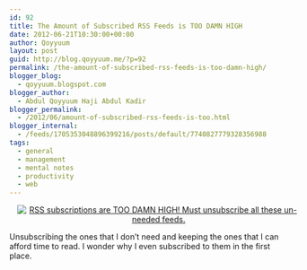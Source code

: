 ```yaml
---
id: 92
title: The Amount of Subscribed RSS Feeds is TOO DAMN HIGH
date: 2012-06-21T10:30:00+00:00
author: Qoyyuum
layout: post
guid: http://blog.qoyyuum.me/?p=92
permalink: /the-amount-of-subscribed-rss-feeds-is-too-damn-high/
blogger_blog:
  - qoyyuum.blogspot.com
blogger_author:
  - Abdul Qoyyuum Haji Abdul Kadir
blogger_permalink:
  - /2012/06/amount-of-subscribed-rss-feeds-is-too.html
blogger_internal:
  - /feeds/1705353048896399216/posts/default/7740827779328356988
tags:
  - general
  - management
  - mental notes
  - productivity
  - web
---
```

<div style="clear: both; text-align: center;">
  <a href="http://i0.wp.com/blog.qoyyuum.me/wp-content/uploads/2012/06/TheAmountOfSubscribedRSSFeedsIsTooDamnHigh.png" style="margin-left: 1em; margin-right: 1em;"><img alt="RSS subscriptions are TOO DAMN HIGH! Must unsubscribe all these un-needed feeds." border="0" rca="true" src="http://i0.wp.com/blog.qoyyuum.me/wp-content/uploads/2012/06/TheAmountOfSubscribedRSSFeedsIsTooDamnHigh.png?w=676" title="" data-recalc-dims="1" /></a>
</div>

Unsubscribing the ones that I don&#8217;t need and keeping the ones that I can afford time to read. I wonder why I even subscribed to them in the first place.